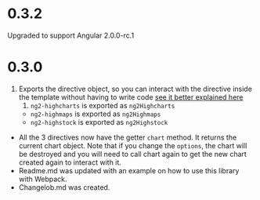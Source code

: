 # 0.3.2
Upgraded to support Angular 2.0.0-rc.1

# 0.3.0

1. Exports the directive object, so you can interact with the directive inside the template without having to write code [see it better explained here](http://blog.thoughtram.io/angular/2016/03/21/template-driven-forms-in-angular-2.html)
	1. `ng2-highcharts` is exported as `ng2Highcharts`
	- `ng2-highmaps` is exported as `ng2Highmaps`
	- `ng2-highstock` is exported as `ng2Highstock`
- All the 3 directives now have the getter `chart` method. It returns the current chart object. Note that if you change the `options`, the chart will be destroyed and you will need to call chart again to get the new chart created again to interact with it.
- Readme.md was updated with an example on how to use this library with Webpack.
- Changelob.md was created.
